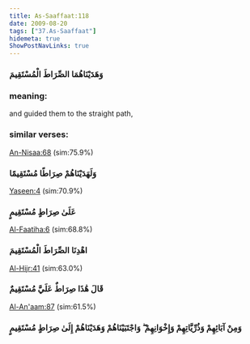 ```yaml
---
title: As-Saaffaat:118
date: 2009-08-20
tags: ["37.As-Saaffaat"]
hidemeta: true 
ShowPostNavLinks: true 
---
```

### وَهَدَيْنَاهُمَا الصِّرَاطَ الْمُسْتَقِيمَ
### meaning: 
and guided them to the straight path,
### similar verses: 

[An-Nisaa:68](/4/68) (sim:75.9%)

### وَلَهَدَيْنَاهُمْ صِرَاطًا مُسْتَقِيمًا

[Yaseen:4](/36/4) (sim:70.9%)

### عَلَىٰ صِرَاطٍ مُسْتَقِيمٍ

[Al-Faatiha:6](/1/6) (sim:68.8%)

### اهْدِنَا الصِّرَاطَ الْمُسْتَقِيمَ

[Al-Hijr:41](/15/41) (sim:63.0%)

### قَالَ هَٰذَا صِرَاطٌ عَلَيَّ مُسْتَقِيمٌ

[Al-An'aam:87](/6/87) (sim:61.5%)

### وَمِنْ آبَائِهِمْ وَذُرِّيَّاتِهِمْ وَإِخْوَانِهِمْ ۖ وَاجْتَبَيْنَاهُمْ وَهَدَيْنَاهُمْ إِلَىٰ صِرَاطٍ مُسْتَقِيمٍ
